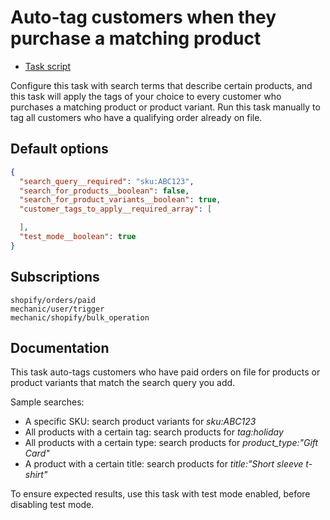 # Auto-tag customers when they purchase a matching product

* [Task script](./script.liquid)

Configure this task with search terms that describe certain products, and this task will apply the tags of your choice to every customer who purchases a matching product or product variant. Run this task manually to tag all customers who have a qualifying order already on file.

## Default options

```json
{
  "search_query__required": "sku:ABC123",
  "search_for_products__boolean": false,
  "search_for_product_variants__boolean": true,
  "customer_tags_to_apply__required_array": [

  ],
  "test_mode__boolean": true
}
```

## Subscriptions

```liquid
shopify/orders/paid
mechanic/user/trigger
mechanic/shopify/bulk_operation
```

## Documentation

This task auto-tags customers who have paid orders on file for products or product variants that match the search query you add.

Sample searches:

* A specific SKU: search product variants for _sku:ABC123_
* All products with a certain tag: search products for _tag:holiday_
* All products with a certain type: search products for _product\_type:"Gift Card"_
* A product with a certain title: search products for _title:"Short sleeve t-shirt"_

To ensure expected results, use this task with test mode enabled, before disabling test mode.